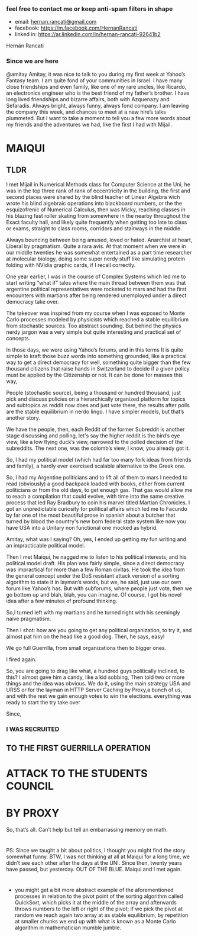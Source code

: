 ### feel free to contact me or keep anti-spam filters in shape 

- email: hernan.rancati@gmail.com 
- facebook: https://m.facebook.com/HernanRancati
- linked in: https://ar.linkedin.com/in/hernan-rancati-92641b2

Hernán Rancati

### Since we are here

@amitay Amitay, it was nice to talk to you during my first week at Yahoo’s Fantasy team. I am quite fond of your communities in Israel. I have many close friendships and even family, like one of my rare uncles, like Ricardo, an electronics engineer who is the best friend of my father’s brother. I have long lived friendships and bizarre affairs, both with Azquenazy and Sefaradis. Always bright, always funny, always fond company. I am leaving the company this week, and chances to meet at a new hire’s talks plummeted. But I want to take a moment to tell you a few more words about my friends and the adventures we had, like the first I had with Mijail.

 
 # MAIQUI
 ## TLDR 

I met Mijail in Numerical Methods class for Computer Science at the Uni, he was in the top three rank of rank of eccentricity in the building, the first and second places were shared by the blind teacher of Linear Algebra wich wrote his blind algebraic operations into blackboard numbers, or the the esquizofrenic of Numerical Calculus, then was Micky, reaching classes in his blazing fast roller skating from somewhere in the nearby throughout the Exact faculty hall, and likely quite frequently when getting too late to class or exams, straight to class rooms, corridors and stairways in the middle.

 Always bouncing between being amused, loved or hated. Anarchist at heart, Liberal by pragmatism. Quite a rara avis. At that moment when we were in our middle twenties he was somewhat entertained as a part time researcher at molecular biology, doing some super nerdy stuff like simulating protein folding with NVidia graphic cards, if I recall correctly. 

One year earlier, I was in the course of Complex Systems which led me to start writing “what if” tales where the main thread between them was that argentine political representatives were rocketed to mars and had the first encounters with martians after being rendered unemployed under a direct democracy take over. 

The takeover was inspired from my course when I was exposed to Monte Carlo processes modeled by physicists which reached a stable equilibrium from stochastic sources. Too abstract sounding. But behind the physics nerdy jargon was a very simple but quite interesting and practical set of concepts. 

In those days, we were using Yahoo’s forums, and in this terms It is quite simple to kraft those buzz words into something grounded, like a practical way to get a direct democracy for well, something quite bigger than the few thousand citizens that raise hands in Switzerland to decide if a given policy must be applied by the Citizenship or not. It can be done for masses this way, 

People (stochastic source), being a thousand or hundred thousand, just pick and discuss policies on a hierarchically organized platform for topics and subtopics as reddit now does and just vote there, the results after polls are the stable equilibrium in nerdo lingo. I have simpler models, but that’s another story. 

We have the people, then, each Reddit of the former Subreddit is another stage discussing and polling, let's say the higher reddit is the bird’s eye view, like a low flying duck’s view, narrowed to the polled decision of the subreddits. The next one, was the colomb’s view, I know, you already got it. 

So, I had my political model (which had far too many fork ideas from friends and family), a hardly ever exercised  scalable alternative to the Greek one. 

So, I had my Argentine politicians and to lift all of them to mars I needed to read (obviously) a good backpack loaded with books, either from current politicians or from the old days, to get enough gas. That gas would allow me to reach a compilation that could evolve, with time into the same creative process that led Ray Bradbury to coin his marvel titled Martian Chronicles. I got an unpredictable curiosity for political affairs which led me to Facundo by far one of the most beautiful prose in spanish about a butcher that turned by blood the country's new born federal state system like now you have USA into a Unitary non functional one mocked as hybrid.

Amitay, what was I saying? Oh, yes,  I ended up getting my fun writing and an impracticable political model. 

Then I met Maiqui, he nagged me to listen to his political interests, and his political model draft. His plan was fairly simple, since a direct democracy was impractical for more than a few Roman civitas. He took the idea from the general concept under the  DoS resistant attack version of a sorting algorithm to state it in layman’s words, but we, he said,  just use our own forum like Yahoo’s has. But with subforums, where people just vote, then we go bottom up and  blah, blah, you can imagine. Of course, I got his novel idea after a few minutes of profound thinking. 

So,I turned left with my martians and he turned right with his seemingly naive pragmatism. 

Then I shot: how are you going to get any political organization, to try it, and almost pat him on the head like a good dog. Then, he says, easy! 

We go full Guerrilla, from small organizations then to bigger ones. 

I fired again. 

So, you are going to drag like what, a hundred guys politically inclined, to this? I almost gave him a candy, like a kid sobbing, Then told two or more things and the idea was obvious. We do it, using the main strategy USA and URSS  or for the layman in HTTP Server Caching by Proxy,a bunch of us, and with the rest  we gain enough votes to win the elections. everything was ready to start the try take over

Since,

### I WAS RECRUITED

## TO THE FIRST GUERRILLA OPERATION

# ATTACK TO THE STUDENTS COUNCIL
# BY PROXY

So, that’s all. Can’t help but tell an embarrassing memory on math.

#
PS: Since we taught a bit about politics, I thought you might find the story somewhat funny. BTW, I was not thinking at all at Maiqui for a long time, we didn’t see each other after the days at the UNI. Since then, twenty years have passed, but yesterday. OUT OF THE BLUE. Maiqui and I met again.
#

* you might get a bit more abstract example of the aforementioned processes  in relation to the pivot point of the sorting algorithm called QuickSort, which picks it at the middle of the array and afterwards throws numbers to the left or right of the pivot; if we pick the pivot at random we reach again two array at as stable equilibrium, by repetition at smaller chunks we end up with what is known as a Monte Carlo algorithm in mathematician mumble jumble.
#

